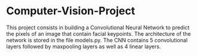 # Computer-Vision-Project
This project consists in building a Convolutional Neural Network to predict the pixels of an image that contain facial keypoints. The architecture of the network is stored in the file models.py. The CNN contains 5 convolutional layers followed by maxpooling layers as well as 4 linear layers.
